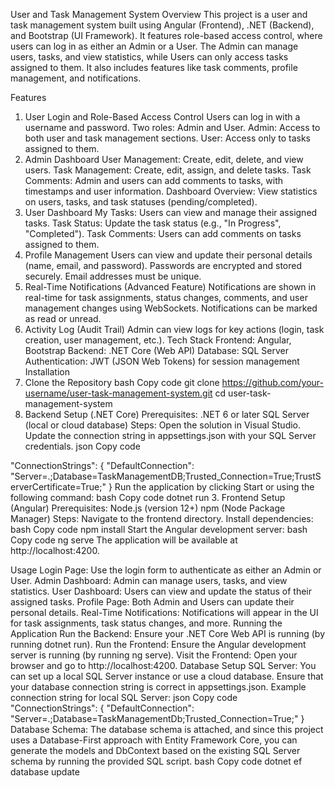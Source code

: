 User and Task Management System
Overview
This project is a user and task management system built using Angular (Frontend), .NET (Backend), and Bootstrap (UI Framework). It features role-based access control, where users can log in as either an Admin or a User. The Admin can manage users, tasks, and view statistics, while Users can only access tasks assigned to them. It also includes features like task comments, profile management, and notifications.

Features
1. User Login and Role-Based Access Control
Users can log in with a username and password.
Two roles: Admin and User.
Admin: Access to both user and task management sections.
User: Access only to tasks assigned to them.
2. Admin Dashboard
User Management: Create, edit, delete, and view users.
Task Management: Create, edit, assign, and delete tasks.
Task Comments: Admin and users can add comments to tasks, with timestamps and user information.
Dashboard Overview: View statistics on users, tasks, and task statuses (pending/completed).
3. User Dashboard
My Tasks: Users can view and manage their assigned tasks.
Task Status: Update the task status (e.g., "In Progress", "Completed").
Task Comments: Users can add comments on tasks assigned to them.
4. Profile Management
Users can view and update their personal details (name, email, and password).
Passwords are encrypted and stored securely.
Email addresses must be unique.
5. Real-Time Notifications (Advanced Feature)
Notifications are shown in real-time for task assignments, status changes, comments, and user management changes using WebSockets.
Notifications can be marked as read or unread.
6. Activity Log (Audit Trail)
Admin can view logs for key actions (login, task creation, user management, etc.).
Tech Stack
Frontend: Angular, Bootstrap
Backend: .NET Core (Web API)
Database: SQL Server
Authentication: JWT (JSON Web Tokens) for session management
Installation
1. Clone the Repository
bash
Copy code
git clone https://github.com/your-username/user-task-management-system.git
cd user-task-management-system
2. Backend Setup (.NET Core)
Prerequisites:
.NET 6 or later
SQL Server (local or cloud database)
Steps:
Open the solution in Visual Studio.
Update the connection string in appsettings.json with your SQL Server credentials.
json
Copy code

 "ConnectionStrings": {
   "DefaultConnection": "Server=.;Database=TaskManagementDB;Trusted_Connection=True;TrustServerCertificate=True;"
 }
Run the application by clicking Start or using the following command:
bash
Copy code
dotnet run
3. Frontend Setup (Angular)
Prerequisites:
Node.js (version 12+)
npm (Node Package Manager)
Steps:
Navigate to the frontend directory.
Install dependencies:
bash
Copy code
npm install
Start the Angular development server:
bash
Copy code
ng serve
The application will be available at http://localhost:4200.

Usage
Login Page: Use the login form to authenticate as either an Admin or User.
Admin Dashboard: Admin can manage users, tasks, and view statistics.
User Dashboard: Users can view and update the status of their assigned tasks.
Profile Page: Both Admin and Users can update their personal details.
Real-Time Notifications: Notifications will appear in the UI for task assignments, task status changes, and more.
Running the Application
Run the Backend: Ensure your .NET Core Web API is running (by running dotnet run).
Run the Frontend: Ensure the Angular development server is running (by running ng serve).
Visit the Frontend: Open your browser and go to http://localhost:4200.
Database Setup
SQL Server: You can set up a local SQL Server instance or use a cloud database. Ensure that your database connection string is correct in appsettings.json.
Example connection string for local SQL Server:
json
Copy code
"ConnectionStrings": {
  "DefaultConnection": "Server=.;Database=TaskManagementDb;Trusted_Connection=True;"
}
Database Schema: The database schema is attached, and since this project uses a Database-First approach with Entity Framework Core, you can generate the models and DbContext based on the existing SQL Server schema by running the provided SQL script.
bash
Copy code
dotnet ef database update


